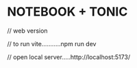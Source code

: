 # NOTEBOOK + TONIC

// web version 

// to run vite...........npm run dev

// open local server.....http://localhost:5173/